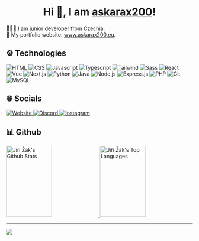 <h1 align="center">
    Hi 👋, I am <a href="https://www.askarax200.eu" target="_blank">askarax200</a>!
</h1>

<div>
    👨🏼‍💻 I am junior developer from Czechia.<br>
    🔗 My portfolio website: <a href="https://www.askarax200.eu" target="_blank">www.askarax200.eu</a>.
</div>

## ⚙ Technologies

![HTML](https://img.shields.io/badge/HTML5-e44d26?style=for-the-badge&labelColor=black&logo=html5&logoColor=e44d26)
![CSS](https://img.shields.io/badge/CSS3-264de4?style=for-the-badge&labelColor=black&logo=css3&logoColor=264de4)
![Javascript](https://img.shields.io/badge/Javascript-f0db4f?style=for-the-badge&labelColor=black&logo=javascript&logoColor=f0db4f)
![Typescript](https://img.shields.io/badge/Typescript-0070cc?style=for-the-badge&labelColor=black&logo=typescript&logoColor=0070cc)
![Tailwind](https://img.shields.io/badge/Tailwind_CSS-19b6b9?style=for-the-badge&logo=tailwindcss&logoColor=06B6D4&labelColor=000000)
![Sass](https://img.shields.io/badge/Sass-cb6699?style=for-the-badge&logo=sass&logoColor=cb6699&labelColor=000000)
![React](https://img.shields.io/badge/React-61dafb?style=for-the-badge&logo=react&logoColor=61dafb&labelColor=000000)
![Vue](https://img.shields.io/badge/Vue-41b883?style=for-the-badge&logo=vuedotjs&logoColor=41b883&labelColor=000000)
![Next.js](https://img.shields.io/badge/Next.js-000000?style=for-the-badge&logo=nextdotjs&logoColor=ffffff&labelColor=000000)
![Python](https://img.shields.io/badge/Python-3670a1?style=for-the-badge&logo=python&logoColor=ffce3e&labelColor=000000)
![Java](https://img.shields.io/badge/Java-4e7896?style=for-the-badge&logo=openjdk&logoColor=4e7896&labelColor=000000)
![Node.js](https://img.shields.io/badge/Node.js-60b248?style=for-the-badge&logo=nodedotjs&logoColor=60b248&labelColor=000000)
![Express.js](https://img.shields.io/badge/Express.js-000000?style=for-the-badge&logo=express&logoColor=ffffff&labelColor=000000)
![PHP](https://img.shields.io/badge/PHP-4e7896?style=for-the-badge&logo=php&logoColor=4e7896&labelColor=000000)
![Git](https://img.shields.io/badge/Git-f34f29?style=for-the-badge&logo=git&logoColor=f34f29&labelColor=000000)
![MySQL](https://img.shields.io/badge/MySQL-00618a?style=for-the-badge&logo=mysql&logoColor=00618a&labelColor=000000)

## 🌐 Socials

<a href="https://www.askarax200.eu" target="_blank">
    <img src="https://img.shields.io/badge/Website-7a00c9?style=for-the-badge&logo=medium&logoColor=white" alt="Website" />    
</a>
<a href="https://discord.com/users/776142143592595507" target="_blank">
    <img src="https://img.shields.io/badge/Discord-5661ea?style=for-the-badge&logo=discord&logoColor=white" alt="Discord" />    
</a>
<a href="https://instagram.com/askarax200" target="_blank">
    <img src="https://img.shields.io/badge/Instagram-fe4164?style=for-the-badge&logo=instagram&logoColor=white" alt="Instagram" />    
</a>

## 📊 Github

<a href="https://github.com/askarax200">
    <img alt="Jiří Žák's Github Stats" src="https://denvercoder1-github-readme-stats.vercel.app/api?username=askarax200&show_icons=true&count_private=true&theme=react&border_color=8D17DC&bg_color=0c0014&title_color=8D17DC&icon_color=8D17DC" height="192px" width="49.5%"/>
</a>
<a href="https://github.com/askarax200">
    <img alt="Jiří Žák's Top Languages" src="https://denvercoder1-github-readme-stats.vercel.app/api/top-langs/?username=askarax200&langs_count=8&layout=compact&theme=react&border_color=8D17DC&bg_color=0c0014&title_color=8D17DC&icon_color=8D17DC" height="192px" width="49.5%"/>
</a>

<hr
<br>

[![](https://visitcount.itsvg.in/api?id=askarax200&icon=0&color=0)](https://visitcount.itsvg.in)
